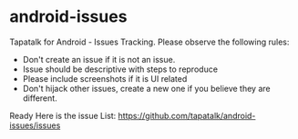android-issues
==============

Tapatalk for Android - Issues Tracking. Please observe the following rules:

- Don't create an issue if it is not an issue.
- Issue should be descriptive with steps to reproduce
- Please include screenshots if it is UI related
- Don't hijack other issues, create a new one if you believe they are different.

Ready Here is the issue List: https://github.com/tapatalk/android-issues/issues

